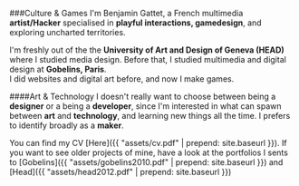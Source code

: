
###Culture & Games
I'm Benjamin Gattet, a French multimedia **artist/Hacker** specialised in **playful interactions, gamedesign**, and exploring uncharted territories.

I'm freshly out of the the **University of Art and Design of Geneva (HEAD)** where I studied media design. Before that, I studied multimedia and digital design at **Gobelins, Paris**.    
I did websites and digital art before, and now I make games.

####Art & Technology
I doesn't really want to choose between being a **designer** or a being a **developer**, since I'm interested in what can spawn between **art** and **technology**, and learning new things all the time. I prefers to identify broadly as a **maker**.

You can find my CV [Here]({{ "assets/cv.pdf" | prepend: site.baseurl }}).
If you want to see older projects of mine, have a look at the portfolios I sents to [Gobelins]({{ "assets/gobelins2010.pdf" | prepend: site.baseurl }}) and [Head]({{ "assets/head2012.pdf" | prepend: site.baseurl }})
